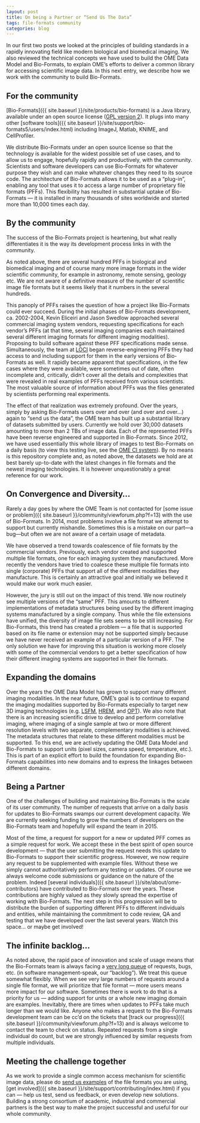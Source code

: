 ```yaml
---
layout: post
title: On being a Partner or “Send Us The Data”
tags: file-formats community
categories: blog
---
```


In our first two posts we looked at the principles of building standards in a
rapidly innovating field like modern biological and biomedical imaging. We
also reviewed the technical concepts we have used to build the OME Data Model
and Bio-Formats, to explain OME’s efforts to deliver a common library for
accessing scientific image data. In this next entry, we describe how we work
with the community to build Bio-Formats.

## For the community

[Bio-Formats]({{ site.baseurl }}/site/products/bio-formats) is a
Java library, available under an open source license
([GPL version 2](https://www.gnu.org/licenses/old-licenses/gpl-2.0.html)). It
plugs into many other
[software tools]({{ site.baseurl }}/site/support/bio-formats5/users/index.html)
including ImageJ, Matlab, KNIME, and CellProfiler.
 
We distribute Bio-Formats under an open source license so that the technology
is available for the widest possible set of use cases, and to allow us to
engage, hopefully rapidly and productively, with the community. Scientists and
software developers can use Bio-Formats for whatever purpose they wish and can
make whatever changes they need to its source code. The architecture of
Bio-Formats allows it to be used as a “plug-in”, enabling any tool that uses
it to access a large number of proprietary file formats (PFFs). This
flexibility has resulted in substantial uptake of Bio-Formats — it is
installed in many thousands of sites worldwide and started more than 10,000
times each day.

## By the community

The success of the Bio-Formats project is heartening, but what really
differentiates it is the way its development process links in with the
community.
 
As noted above, there are several hundred PFFs in biological and biomedical
imaging and of course many more image formats in the wider scientific
community, for example in astronomy, remote sensing, geology etc. We are not
aware of a definitive measure of the number of scientific image file formats
but it seems likely that it numbers in the several hundreds.
 
This panoply of PFFs raises the question of how a project like Bio-Formats
could ever succeed. During the initial phases of Bio-Formats development, ca.
2002-2004, Kevin Eliceiri and Jason Swedlow approached several commercial
imaging system vendors, requesting specifications for each vendor’s PFFs (at
that time, several imaging companies each maintained several different imaging
formats for different imaging modalities). Proposing to build software against
these PFF specifications made sense. Simultaneously, the team at
[LOCI](http://loci.wisc.edu) began reverse-engineering PFFs they had access to
and including support for them in the early versions of Bio-Formats as well.
It rapidly became apparent that specifications, in the few cases where they
were available, were sometimes out of date, often incomplete and, critically,
didn’t cover all the details and complexities that were revealed in real
examples of PFFs received from various scientists. The most valuable source of
information about PFFs was the files generated by scientists performing real
experiments.

The effect of that realization was extremely profound. Over the years, simply
by asking Bio-Formats users over and over (and over and over…) again to “send
us the data”, the OME team has built up a substantial library of datasets
submitted by users. Currently we hold over 30,000 datasets amounting to more
than 2 TBs of image data. Each of the represented PFFs have been reverse
engineered and supported in Bio-Formats. Since 2012, we have used essentially
this whole library of images to test Bio-Formats on a daily basis (to view
this testing live, see the [OME CI system](http://ci.openmicroscopy.org/view/Bio-Formats/)).
By no means is this repository complete and, as noted above, the datasets we
hold are at best barely up-to-date with the latest changes in file formats and
the newest imaging technologies. It is however unquestionably a great
reference for our work.

## On Convergence and Diversity…

Rarely a day goes by where the OME Team is not contacted for
[some issue or problem]({{ site.baseurl }}/community/viewforum.php?f=13)
with the use of Bio-Formats. In 2014, most problems involve a file format we
attempt to support but currently mishandle. Sometimes this is a mistake on our
part—a bug—but often we are not aware of a certain usage of metadata.
 
We have observed a trend towards coalescence of file formats by the commercial
vendors. Previously, each vendor created and supported multiple file formats,
one for each imaging system they manufactured. More recently the vendors have
tried to coalesce these multiple file formats into single (corporate) PFFs
that support all of the different modalities they manufacture. This is
certainly an attractive goal and initially we believed it would make our work
much easier.
 
However, the jury is still out on the impact of this trend. We now routinely
see multiple versions of the “same” PFF. This amounts to different
implementations of metadata structures being used by the different imaging
systems manufactured by a single company. Thus while the file extensions have
unified, the diversity of image file sets seems to be still increasing. For
Bio-Formats, this trend has created a problem — a file that is supported based
on its file name or extension may not be supported simply because we have
never received an example of a particular version of a PFF. The only solution
we have for improving this situation is working more closely with some of the
commercial vendors to get a better specification of how their different
imaging systems are supported in their file formats.

## Expanding the domains

Over the years the OME Data Model has grown to support many different imaging
modalities. In the near future, OME’s goal is to continue to expand the
imaging modalities supported by Bio-Formats especially to target new 3D
imaging technologies (e.g.
[LSFM](http://en.wikipedia.org/wiki/Light_sheet_fluorescence_microscopy),
[HREM](http://embryoimaging.org/about),
and [OPT](http://en.wikipedia.org/wiki/Optical_projection_tomography)). We
also note that there is an increasing scientific drive to develop and perform
correlative imaging, where imaging of a single sample at two or more different
resolution levels with two separate, complementary modalities is achieved. The
metadata structures that relate to these different modalities must be
supported. To this end, we are actively updating the OME Data Model and
Bio-Formats to support units (pixel sizes, camera speed, temperature, etc.).
This is part of an explicit effort to build the foundation for expanding
Bio-Formats capabilities into new domains and to express the linkages between
different domains.

## Being a Partner

One of the challenges of building and maintaining Bio-Formats is the scale of
its user community. The number of requests that arrive on a daily basis for
updates to Bio-Formats swamps our current development capacity. We are
currently seeking funding to grow the numbers of developers on the Bio-Formats
team and hopefully will expand the team in 2015.
 
Most of the time, a request for support for a new or updated PFF comes as a
simple request for work. We accept these in the best spirit of open source
development — that the user submitting the request needs this update to
Bio-Formats to support their scientific progress. However, we now require any
request to be supplemented with example files. Without these we simply cannot
authoritatively perform any testing or updates. Of course we always welcome
code submissions or guidance on the nature of the problem. Indeed
[several individuals]({{ site.baseurl }}/site/about/ome-contributors)
have contributed to Bio-Formats over the years. These contributions are highly
valued as they slowly spread the expertise of working with Bio-Formats. The
next step in this progression will be to distribute the burden of supporting
different PFFs to different individuals and entities, while maintaining the
commitment to code review, QA and testing that we have developed over the last
several years. Watch this space… or maybe get involved!

## The infinite backlog…

As noted above, the rapid pace of innovation and scale of usage means that the
Bio-Formats team is always facing a
[very long queue](https://trac.openmicroscopy.org.uk/ome/query?status=accepted&status=new&status=reopened&component=Bio-Formats&group=type&max=1000&col=id&col=summary&col=status&col=owner&col=priority&col=milestone&col=time&col=changetime&col=reporter&col=cc&report=44&order=priority)
of requests, bugs, etc. (in software management-speak, our “backlog”). We
treat this queue somewhat flexibly. When we see very large numbers of requests
around a single file format, we will prioritize that file format — more users
means more impact for our software. Sometimes there is work to do that is a
priority for us — adding support for units or a whole new imaging domain are
examples. Inevitably, there are times when updates to PFFs take much longer
than we would like. Anyone who makes a request to the Bio-Formats development
team can be cc’d on the tickets that
[track our progress]({{ site.baseurl }}/community/viewforum.php?f=13)
and is always welcome to contact the team to check on status. Repeated
requests from a single individual do count, but we are strongly influenced by
similar requests from multiple individuals.

## Meeting the challenge together

As we work to provide a single common access mechanism for scientific image
data, please do [send us examples](http://qa.openmicroscopy.org.uk/qa/upload/)
of the file formats you are using, [get involved]({{ site.baseurl }}/site/support/contributing/index.html)
if you can — help us test, send us feedback, or even develop new solutions.
Building a strong consortium of academic, industrial and commercial partners
is the best way to make the project successful and useful for our whole
community.

